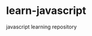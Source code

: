 # learn-javascript
javascript learning repository
<script>
  console.log('I wrote a sentence in console.');
</script>
